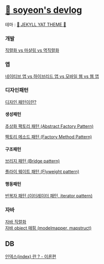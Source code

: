 # [🍊 soyeon's devlog](https://soyeon207.github.io)

테마 : [🎨 JEKYLL YAT THEME 🎨](https://github.com/jeffreytse/jekyll-theme-yat)

### 개발
[직렬화 vs 마샬링 vs 역직렬화](https://soyeon207.github.io/%EA%B0%9C%EB%B0%9C/2021/04/08/serialize-java.html)

### 앱
[네이티브 앱 vs 하이브리드 앱 vs 모바일 웹 vs 웹 앱](https://soyeon207.github.io/%EA%B0%9C%EB%B0%9C/2021/04/09/app.html)

### 디자인패턴
[디자인 패턴이란?](https://soyeon207.github.io/%EB%94%94%EC%9E%90%EC%9D%B8%ED%8C%A8%ED%84%B4/2021/04/22/deisgn-pattern.html)
#### 생성패턴
[추상화 팩토리 패턴 (Abstract Factory Pattern)](https://soyeon207.github.io/%EB%94%94%EC%9E%90%EC%9D%B8%ED%8C%A8%ED%84%B4/2021/04/24/abstract-factory-pattern.html)

[팩토리 메소드 패턴 (Factory Method Pattern)](https://soyeon207.github.io/%EB%94%94%EC%9E%90%EC%9D%B8%ED%8C%A8%ED%84%B4/2021/04/22/factory-method-pattern.html)
#### 구조패턴
[브리지 패턴 (Bridge pattern)](https://soyeon207.github.io/%EB%94%94%EC%9E%90%EC%9D%B8%ED%8C%A8%ED%84%B4/2021/04/24/bridge-pattern.html)

[플라이 웨이트 패턴 (Flyweight pattern)](https://soyeon207.github.io/%EB%94%94%EC%9E%90%EC%9D%B8%ED%8C%A8%ED%84%B4/2021/04/16/flyweight-pattern.html)

#### 행동패턴
[반복자 패턴 (이터레이터 패턴, iterator pattern)](https://soyeon207.github.io/%EB%94%94%EC%9E%90%EC%9D%B8%ED%8C%A8%ED%84%B4/2021/06/03/iterator-pattern.html)

### 자바 
[자바 직렬화](https://soyeon207.github.io/%EC%9E%90%EB%B0%94/2021/04/08/serialize.html)<br>
[자바 object 매핑 (modelmapper, mapstruct)](https://soyeon207.github.io/자바/2021/06/09/mapping-java.html)

## DB
[<DB> 인덱스(index) 란 ? - 이론편](https://soyeon207.github.io/db/2021/07/06/index-theory.html)
